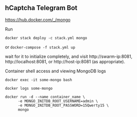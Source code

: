 ## hCaptcha Telegram Bot

https://hub.docker.com/_/mongo

Run 



```docker stack deploy -c stack.yml mongo```

or 
```docker-compose -f stack.yml up```
 
wait for it to initialize completely, and visit http://swarm-ip:8081, http://localhost:8081, or http://host-ip:8081 (as appropriate).



Container shell access and viewing MongoDB logs

```docker exec -it some-mongo bash```

```docker logs some-mongo```



```
docker run -d --name container_name \
      -e MONGO_INITDB_ROOT_USERNAME=admin \
      -e MONGO_INITDB_ROOT_PASSWORD=15Qwerty15 \
      mongo
```